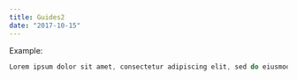 ```yaml
---
title: Guides2
date: "2017-10-15"
---
```


Example:

```js
Lorem ipsum dolor sit amet, consectetur adipiscing elit, sed do eiusmod tempor incididunt ut labore et dolore magna aliqua
```


